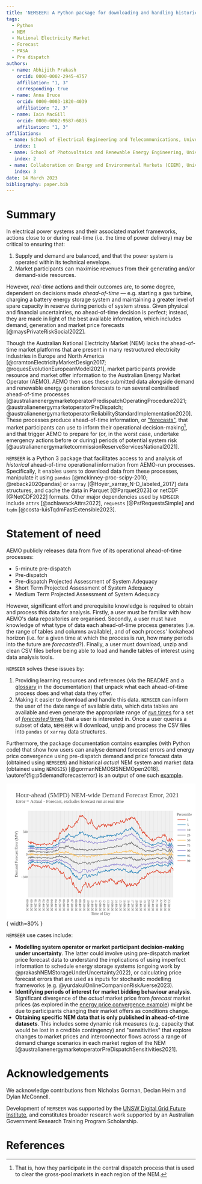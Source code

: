 ```yaml
---
title: 'NEMSEER: A Python package for downloading and handling historical National Electricity Market forecast data produced by the Australian Energy Market Operator'
tags:
  - Python
  - NEM
  - National Electricity Market
  - Forecast
  - PASA
  - Pre dispatch
authors:
  - name: Abhijith Prakash
    orcid: 0000-0002-2945-4757
    affiliation: "1, 3"
    corresponding: true
  - name: Anna Bruce
    orcid: 0000-0003-1820-4039
    affiliation: "2, 3"
  - name: Iain MacGill
    orcid: 0000-0002-9587-6835
    affiliation: "1, 3"
affiliations:
 - name: School of Electrical Engineering and Telecommunications, University of New South Wales, Australia
   index: 1
 - name: School of Photovoltaics and Renewable Energy Engineering, University of New South Wales, Australia
   index: 2
 - name: Collaboration on Energy and Environmental Markets (CEEM), University of New South Wales, Australia
   index: 3
date: 14 March 2023
bibliography: paper.bib
---
```


# Summary

In electrical power systems and their associated market frameworks, actions close to or during real-time (i.e. the time of power delivery) may be critical to ensuring that:

1. Supply and demand are balanced, and that the power system is operated within its technical envelope.
2. Market participants can maximise revenues from their generating and/or demand-side resources.

However, *real-time* actions and their outcomes are, to some degree, dependent on decisions made *ahead-of-time* — e.g. starting a gas turbine, charging a battery energy storage system and maintaining a greater level of spare capacity in reserve during periods of system stress. Given physical and financial uncertainties, no ahead-of-time decision is perfect; instead, they are made in light of the best available information, which includes demand, generation and market price forecasts [@maysPrivateRiskSocial2022].

Though the Australian National Electricity Market (NEM) lacks the ahead-of-time market platforms that are present in many restructured electricity industries in Europe and North America [@cramtonElectricityMarketDesign2017; @roquesEvolutionEuropeanModel2021], market participants provide resource and market offer information to the Australian Energy Market Operator (AEMO). AEMO then uses these submitted data alongside demand and renewable energy generation forecasts to run several centralised ahead-of-time processes [@australianenergymarketoperatorPredispatchOperatingProcedure2021; @australianenergymarketoperatorPreDispatch; @australianenergymarketoperatorReliabilityStandardImplementation2020]. These processes produce ahead-of-time information, or ["forecasts"](https://github.com/UNSW-CEEM/NEMSEER#user-content-fn-1-0aa2f5a3511a859dac8fa6cb2e864b54), that market participants can use to inform their operational decision-making[^1], and that trigger AEMO to prepare for (or, in the worst case, undertake emergency actions before or during) periods of potential system risk [@australianenergymarketcommissionReserveServicesNational2021].

[^1]: That is, how they  participate in the central dispatch process that is used to clear the gross-pool markets in each region of the NEM.

`NEMSEER` is a Python 3 package that facilitates access to and analysis of *historical* ahead-of-time operational information from AEMO-run processes. Specifically, it enables users to download data from these processes, manipulate it using `pandas` [@mckinney-proc-scipy-2010; @reback2020pandas] or `xarray` [@Hoyer_xarray_N-D_labeled_2017] data structures, and cache the data in Parquet [@Parquet2023] or netCDF [@NetCDF2022] formats. Other major dependencies used by `NEMSEER` include `attrs` [@schlawackAttrs2022], `requests` [@PsfRequestsSimple] and `tqdm` [@costa-luisTqdmFastExtensible2023].

# Statement of need

AEMO publicly releases data from five of its operational ahead-of-time processes:

- 5-minute pre-dispatch
- Pre-dispatch
- Pre-dispatch Projected Assessment of System Adequacy
- Short Term Projected Assessment of System Adequacy
- Medium Term Projected Assessment of System Adequacy

However, significant effort and prerequisite knowledge is required to obtain and process this data for analysis. Firstly, a user must be familiar with how AEMO's data repositories are organised. Secondly, a user must have knowledge of what type of data each ahead-of-time process generates (i.e. the range of tables and columns available), and of each process' lookahead horizon (i.e. for a given time at which the process is *run*, how many periods into the future are *forecasted*?). Finally, a user must download, unzip and clean CSV files  before being able to load and handle tables of interest using data analysis tools.

`NEMSEER` solves these issues by:

1. Providing learning resources and references (via the README and a [glossary](https://nemseer.readthedocs.io/en/latest/glossary.html) in the documentation) that unpack what each ahead-of-time process does and what data they offer.
2. Making it easier to download and handle this data. `NEMSEER` can inform the user of the date range of available data, which data tables are available and even generate the appropriate range of [*run* times](https://nemseer.readthedocs.io/en/latest/glossary.html#term-run-times) for a set of [*forecasted* times](https://nemseer.readthedocs.io/en/latest/glossary.html#term-forecasted-times) that a user is interested in. Once a user queries a subset of data, `NEMSEER` will download, unzip and process the CSV files into `pandas` or `xarray` data structures.

Furthermore, the package documentation contains examples (with Python code) that show how users can analyse demand forecast errors and energy price convergence using pre-dispatch demand and price forecast data (obtained using `NEMSEER`) and historical *actual* NEM system and market data (obtained using `NEMOSIS`) [@gormanNEMOSISNEMOpen2018]. \autoref{fig:p5demandforecasterror} is an output of one such [example](https://nemseer.readthedocs.io/en/latest/examples/p5min_demand_forecast_error_2021.html#plotting-forecast-error-quantiles-against-time-of-day).

![NEM-wide time of day demand error percentiles for 2021 for hour-ahead demand forecasts (i.e. those run during 5-minute pre-dispatch, or 5MPD).\label{fig:p5demandforecasterror}](p5min_error_2021_tod_percentile.png){ width=80% }

`NEMSEER` use cases include:

- **Modelling system operator or market participant decision-making under uncertainty**. The latter could involve using pre-dispatch market price forecast data to understand the implications of using imperfect information to schedule energy storage systems (ongoing work by @prakashNEMStorageUnderUncertainty2022), or calculating price forecast errors that are used as inputs for stochastic modelling frameworks (e.g. @yurdakulOnlineCompanionRiskAverse2023).
- **Identifying periods of interest for market bidding behaviour analysis**. Significant divergence of the *actual* market price from *forecast* market prices (as explored in the [energy price convergence example](https://nemseer.readthedocs.io/en/latest/examples/price_convergence_2021.html)) might be due to participants changing their market offers as conditions change.
- **Obtaining specific NEM data that is only published in ahead-of-time datasets**. This includes some dynamic risk measures (e.g. capacity that would be lost in a credible contingency) and "sensitivities" that explore changes to market prices and interconnector flows across a range of demand change scenarios in each market region of the NEM [@australianenergymarketoperatorPreDispatchSensitivities2021].

# Acknowledgements

We acknowledge contributions from Nicholas Gorman, Declan Heim and Dylan McConnell.

Development of `NEMSEER` was supported by the [UNSW Digital Grid Future Institute](https://www.dgfi.unsw.edu.au), and constitutes broader research work supported by an Australian Government Research Training Program Scholarship.

# References
